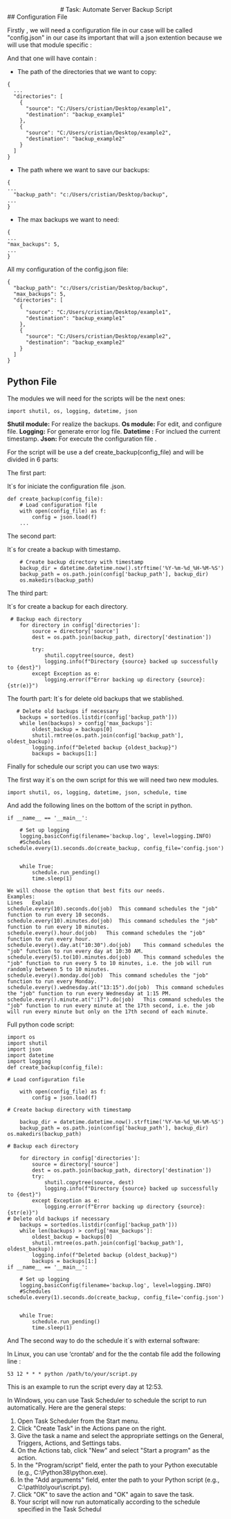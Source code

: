 <center>
# Task: Automate Server Backup Script
</center>
## Configuration File 

Firstly , we will need a configuration file in our case  will be called "config.json" in our case its important that will a json extention because we will use that module specific :

And that one will have contain :
 - The path of the directories that we want to copy:  
```
{
  ...
  "directories": [
    {
      "source": "C:/Users/cristian/Desktop/example1",
      "destination": "backup_example1"
    },
    {
      "source": "C:/Users/cristian/Desktop/example2",
      "destination": "backup_example2"
    }
  ]
}
```
- The path where we want to save our backups:
```
{
...
  "backup_path": "c:/Users/cristian/Desktop/backup",
...
} 
```
- The max backups we want to need:
```
{
...
"max_backups": 5,
...
} 
```
All my configuration of the config.json file:
``` 
{
  "backup_path": "c:/Users/cristian/Desktop/backup",
  "max_backups": 5,
  "directories": [
    {
      "source": "C:/Users/cristian/Desktop/example1",
      "destination": "backup_example1"
    },
    {
      "source": "C:/Users/cristian/Desktop/example2",
      "destination": "backup_example2"
    }
  ]
}
```

## Python File

The modules we will need  for the scripts will be the next ones: 

```
import shutil, os, logging, datetime, json
```
**Shutil module:** For realize the backups.
**Os module:** For edit, and configure file.
**Logging:** For generate error log file.
**Datetime :** For inclued the current timestamp.
**Json:**  For execute the configuration file .

For the script will be use a def create_backup(config_file) and will be divided in 6 parts:

The first part:

It`s for iniciate  the configuration file .json.
```
def create_backup(config_file):
    # Load configuration file
    with open(config_file) as f:
        config = json.load(f)
    ...
```
The second part:

It`s for create a backup with timestamp.
```
    # Create backup directory with timestamp
    backup_dir = datetime.datetime.now().strftime('%Y-%m-%d_%H-%M-%S')
    backup_path = os.path.join(config['backup_path'], backup_dir)
    os.makedirs(backup_path)
```
The third part:

It`s for create a backup for each directory.
```
 # Backup each directory
    for directory in config['directories']:
        source = directory['source']
        dest = os.path.join(backup_path, directory['destination'])

        try:
            shutil.copytree(source, dest)
            logging.info(f"Directory {source} backed up successfully to {dest}")
        except Exception as e:
            logging.error(f"Error backing up directory {source}: {str(e)}")
```
The fourth part:
It`s for delete old backups that we stablished.
``` 
   # Delete old backups if necessary
    backups = sorted(os.listdir(config['backup_path']))
    while len(backups) > config['max_backups']:
        oldest_backup = backups[0]
        shutil.rmtree(os.path.join(config['backup_path'], oldest_backup))
        logging.info(f"Deleted backup {oldest_backup}")
        backups = backups[1:]
``` 
Finally for schedule our script you can use two ways:

The first way it`s on the own script for this we will need two new modules.
```
import shutil, os, logging, datetime, json, schedule, time
```
And add the following lines on the bottom of the script in python.
``` 
if __name__ == '__main__':

    # Set up logging
    logging.basicConfig(filename='backup.log', level=logging.INFO) 
    #Schedules
schedule.every(1).seconds.do(create_backup, config_file='config.json')   
   
    while True:
        schedule.run_pending()
        time.sleep(1)

We will choose the option that best fits our needs.
Examples:
Lines	Explain
schedule.every(10).seconds.do(job)	This command schedules the "job" function to run every 10 seconds.
schedule.every(10).minutes.do(job)	This command schedules the "job" function to run every 10 minutes.
schedule.every().hour.do(job)	This command schedules the "job" function to run every hour.
schedule.every().day.at("10:30").do(job)	This command schedules the "job" function to run every day at 10:30 AM.
schedule.every(5).to(10).minutes.do(job)	This command schedules the "job" function to run every 5 to 10 minutes, i.e. the job will run randomly between 5 to 10 minutes.
schedule.every().monday.do(job)	 This command schedules the "job" function to run every Monday.
schedule.every().wednesday.at("13:15").do(job) 	This command schedules the "job" function to run every Wednesday at 1:15 PM.
schedule.every().minute.at(":17").do(job)	This command schedules the "job" function to run every minute at the 17th second, i.e. the job will run every minute but only on the 17th second of each minute.
```
Full  python code script:
```
import os
import shutil
import json
import datetime
import logging
def create_backup(config_file):

# Load configuration file

    with open(config_file) as f:
        config = json.load(f)

# Create backup directory with timestamp

    backup_dir = datetime.datetime.now().strftime('%Y-%m-%d_%H-%M-%S')
    backup_path = os.path.join(config['backup_path'], backup_dir)
os.makedirs(backup_path)

# Backup each directory

    for directory in config['directories']:
        source = directory['source']
        dest = os.path.join(backup_path, directory['destination'])
        try:
            shutil.copytree(source, dest)
            logging.info(f"Directory {source} backed up successfully to {dest}")
        except Exception as e:
            logging.error(f"Error backing up directory {source}: {str(e)}")
# Delete old backups if necessary
    backups = sorted(os.listdir(config['backup_path']))
    while len(backups) > config['max_backups']:
        oldest_backup = backups[0]
        shutil.rmtree(os.path.join(config['backup_path'], oldest_backup))
        logging.info(f"Deleted backup {oldest_backup}")
        backups = backups[1:]
if __name__ == '__main__':

    # Set up logging
    logging.basicConfig(filename='backup.log', level=logging.INFO) 
    #Schedules
schedule.every(1).seconds.do(create_backup, config_file='config.json')   
   
    while True:
        schedule.run_pending()
        time.sleep(1)
``` 
And The second way to do the schedule it´s with external software: 

In Linux, you can use  ‘crontab’ and for the the contab file add the following line :
```
53 12 * * * python /path/to/your/script.py
```
This is  an example to run the script every day at 12:53.

In Windows, you can use Task Scheduler to schedule the script to run automatically. Here are the general steps:

1. Open Task Scheduler from the Start menu.
2. Click "Create Task" in the Actions pane on the right.
3. Give the task a name and select the appropriate settings on the General, Triggers, Actions, and Settings tabs.
4. On the Actions tab, click "New" and select "Start a program" as the action.
5. In the "Program/script" field, enter the path to your Python executable (e.g., C:\Python38\python.exe).
6. In the "Add arguments" field, enter the path to your Python script (e.g., C:\path\to\your\script.py).
7. Click "OK" to save the action and "OK" again to save the task.
8. Your script will now run automatically according to the schedule specified in the Task Schedul
